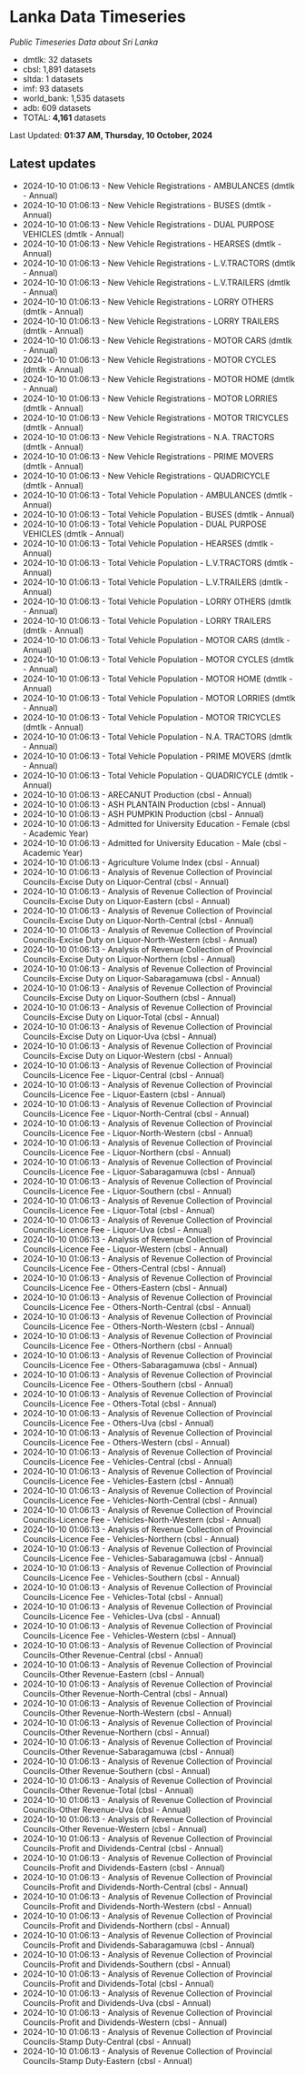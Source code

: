 # Lanka Data Timeseries
*Public Timeseries Data about Sri Lanka*

* dmtlk: 32 datasets
* cbsl: 1,891 datasets
* sltda: 1 datasets
* imf: 93 datasets
* world_bank: 1,535 datasets
* adb: 609 datasets
* TOTAL: **4,161** datasets

Last Updated: **01:37 AM, Thursday, 10 October, 2024**

## Latest updates

* 2024-10-10 01:06:13 - New Vehicle Registrations - AMBULANCES (dmtlk - Annual)
* 2024-10-10 01:06:13 - New Vehicle Registrations - BUSES (dmtlk - Annual)
* 2024-10-10 01:06:13 - New Vehicle Registrations - DUAL PURPOSE VEHICLES (dmtlk - Annual)
* 2024-10-10 01:06:13 - New Vehicle Registrations - HEARSES (dmtlk - Annual)
* 2024-10-10 01:06:13 - New Vehicle Registrations - L.V.TRACTORS (dmtlk - Annual)
* 2024-10-10 01:06:13 - New Vehicle Registrations - L.V.TRAILERS (dmtlk - Annual)
* 2024-10-10 01:06:13 - New Vehicle Registrations - LORRY OTHERS (dmtlk - Annual)
* 2024-10-10 01:06:13 - New Vehicle Registrations - LORRY TRAILERS (dmtlk - Annual)
* 2024-10-10 01:06:13 - New Vehicle Registrations - MOTOR CARS (dmtlk - Annual)
* 2024-10-10 01:06:13 - New Vehicle Registrations - MOTOR CYCLES (dmtlk - Annual)
* 2024-10-10 01:06:13 - New Vehicle Registrations - MOTOR HOME (dmtlk - Annual)
* 2024-10-10 01:06:13 - New Vehicle Registrations - MOTOR LORRIES (dmtlk - Annual)
* 2024-10-10 01:06:13 - New Vehicle Registrations - MOTOR TRICYCLES (dmtlk - Annual)
* 2024-10-10 01:06:13 - New Vehicle Registrations - N.A. TRACTORS (dmtlk - Annual)
* 2024-10-10 01:06:13 - New Vehicle Registrations - PRIME MOVERS (dmtlk - Annual)
* 2024-10-10 01:06:13 - New Vehicle Registrations - QUADRICYCLE (dmtlk - Annual)
* 2024-10-10 01:06:13 - Total Vehicle Population - AMBULANCES (dmtlk - Annual)
* 2024-10-10 01:06:13 - Total Vehicle Population - BUSES (dmtlk - Annual)
* 2024-10-10 01:06:13 - Total Vehicle Population - DUAL PURPOSE VEHICLES (dmtlk - Annual)
* 2024-10-10 01:06:13 - Total Vehicle Population - HEARSES (dmtlk - Annual)
* 2024-10-10 01:06:13 - Total Vehicle Population - L.V.TRACTORS (dmtlk - Annual)
* 2024-10-10 01:06:13 - Total Vehicle Population - L.V.TRAILERS (dmtlk - Annual)
* 2024-10-10 01:06:13 - Total Vehicle Population - LORRY OTHERS (dmtlk - Annual)
* 2024-10-10 01:06:13 - Total Vehicle Population - LORRY TRAILERS (dmtlk - Annual)
* 2024-10-10 01:06:13 - Total Vehicle Population - MOTOR CARS (dmtlk - Annual)
* 2024-10-10 01:06:13 - Total Vehicle Population - MOTOR CYCLES (dmtlk - Annual)
* 2024-10-10 01:06:13 - Total Vehicle Population - MOTOR HOME (dmtlk - Annual)
* 2024-10-10 01:06:13 - Total Vehicle Population - MOTOR LORRIES (dmtlk - Annual)
* 2024-10-10 01:06:13 - Total Vehicle Population - MOTOR TRICYCLES (dmtlk - Annual)
* 2024-10-10 01:06:13 - Total Vehicle Population - N.A. TRACTORS (dmtlk - Annual)
* 2024-10-10 01:06:13 - Total Vehicle Population - PRIME MOVERS (dmtlk - Annual)
* 2024-10-10 01:06:13 - Total Vehicle Population - QUADRICYCLE (dmtlk - Annual)
* 2024-10-10 01:06:13 - ARECANUT Production (cbsl - Annual)
* 2024-10-10 01:06:13 - ASH PLANTAIN Production (cbsl - Annual)
* 2024-10-10 01:06:13 - ASH PUMPKIN Production (cbsl - Annual)
* 2024-10-10 01:06:13 - Admitted for University Education - Female (cbsl - Academic Year)
* 2024-10-10 01:06:13 - Admitted for University Education - Male (cbsl - Academic Year)
* 2024-10-10 01:06:13 - Agriculture Volume Index (cbsl - Annual)
* 2024-10-10 01:06:13 - Analysis of Revenue Collection of Provincial Councils-Excise Duty on Liquor-Central (cbsl - Annual)
* 2024-10-10 01:06:13 - Analysis of Revenue Collection of Provincial Councils-Excise Duty on Liquor-Eastern (cbsl - Annual)
* 2024-10-10 01:06:13 - Analysis of Revenue Collection of Provincial Councils-Excise Duty on Liquor-North-Central (cbsl - Annual)
* 2024-10-10 01:06:13 - Analysis of Revenue Collection of Provincial Councils-Excise Duty on Liquor-North-Western (cbsl - Annual)
* 2024-10-10 01:06:13 - Analysis of Revenue Collection of Provincial Councils-Excise Duty on Liquor-Northern (cbsl - Annual)
* 2024-10-10 01:06:13 - Analysis of Revenue Collection of Provincial Councils-Excise Duty on Liquor-Sabaragamuwa (cbsl - Annual)
* 2024-10-10 01:06:13 - Analysis of Revenue Collection of Provincial Councils-Excise Duty on Liquor-Southern (cbsl - Annual)
* 2024-10-10 01:06:13 - Analysis of Revenue Collection of Provincial Councils-Excise Duty on Liquor-Total (cbsl - Annual)
* 2024-10-10 01:06:13 - Analysis of Revenue Collection of Provincial Councils-Excise Duty on Liquor-Uva (cbsl - Annual)
* 2024-10-10 01:06:13 - Analysis of Revenue Collection of Provincial Councils-Excise Duty on Liquor-Western (cbsl - Annual)
* 2024-10-10 01:06:13 - Analysis of Revenue Collection of Provincial Councils-Licence Fee - Liquor-Central (cbsl - Annual)
* 2024-10-10 01:06:13 - Analysis of Revenue Collection of Provincial Councils-Licence Fee - Liquor-Eastern (cbsl - Annual)
* 2024-10-10 01:06:13 - Analysis of Revenue Collection of Provincial Councils-Licence Fee - Liquor-North-Central (cbsl - Annual)
* 2024-10-10 01:06:13 - Analysis of Revenue Collection of Provincial Councils-Licence Fee - Liquor-North-Western (cbsl - Annual)
* 2024-10-10 01:06:13 - Analysis of Revenue Collection of Provincial Councils-Licence Fee - Liquor-Northern (cbsl - Annual)
* 2024-10-10 01:06:13 - Analysis of Revenue Collection of Provincial Councils-Licence Fee - Liquor-Sabaragamuwa (cbsl - Annual)
* 2024-10-10 01:06:13 - Analysis of Revenue Collection of Provincial Councils-Licence Fee - Liquor-Southern (cbsl - Annual)
* 2024-10-10 01:06:13 - Analysis of Revenue Collection of Provincial Councils-Licence Fee - Liquor-Total (cbsl - Annual)
* 2024-10-10 01:06:13 - Analysis of Revenue Collection of Provincial Councils-Licence Fee - Liquor-Uva (cbsl - Annual)
* 2024-10-10 01:06:13 - Analysis of Revenue Collection of Provincial Councils-Licence Fee - Liquor-Western (cbsl - Annual)
* 2024-10-10 01:06:13 - Analysis of Revenue Collection of Provincial Councils-Licence Fee - Others-Central (cbsl - Annual)
* 2024-10-10 01:06:13 - Analysis of Revenue Collection of Provincial Councils-Licence Fee - Others-Eastern (cbsl - Annual)
* 2024-10-10 01:06:13 - Analysis of Revenue Collection of Provincial Councils-Licence Fee - Others-North-Central (cbsl - Annual)
* 2024-10-10 01:06:13 - Analysis of Revenue Collection of Provincial Councils-Licence Fee - Others-North-Western (cbsl - Annual)
* 2024-10-10 01:06:13 - Analysis of Revenue Collection of Provincial Councils-Licence Fee - Others-Northern (cbsl - Annual)
* 2024-10-10 01:06:13 - Analysis of Revenue Collection of Provincial Councils-Licence Fee - Others-Sabaragamuwa (cbsl - Annual)
* 2024-10-10 01:06:13 - Analysis of Revenue Collection of Provincial Councils-Licence Fee - Others-Southern (cbsl - Annual)
* 2024-10-10 01:06:13 - Analysis of Revenue Collection of Provincial Councils-Licence Fee - Others-Total (cbsl - Annual)
* 2024-10-10 01:06:13 - Analysis of Revenue Collection of Provincial Councils-Licence Fee - Others-Uva (cbsl - Annual)
* 2024-10-10 01:06:13 - Analysis of Revenue Collection of Provincial Councils-Licence Fee - Others-Western (cbsl - Annual)
* 2024-10-10 01:06:13 - Analysis of Revenue Collection of Provincial Councils-Licence Fee - Vehicles-Central (cbsl - Annual)
* 2024-10-10 01:06:13 - Analysis of Revenue Collection of Provincial Councils-Licence Fee - Vehicles-Eastern (cbsl - Annual)
* 2024-10-10 01:06:13 - Analysis of Revenue Collection of Provincial Councils-Licence Fee - Vehicles-North-Central (cbsl - Annual)
* 2024-10-10 01:06:13 - Analysis of Revenue Collection of Provincial Councils-Licence Fee - Vehicles-North-Western (cbsl - Annual)
* 2024-10-10 01:06:13 - Analysis of Revenue Collection of Provincial Councils-Licence Fee - Vehicles-Northern (cbsl - Annual)
* 2024-10-10 01:06:13 - Analysis of Revenue Collection of Provincial Councils-Licence Fee - Vehicles-Sabaragamuwa (cbsl - Annual)
* 2024-10-10 01:06:13 - Analysis of Revenue Collection of Provincial Councils-Licence Fee - Vehicles-Southern (cbsl - Annual)
* 2024-10-10 01:06:13 - Analysis of Revenue Collection of Provincial Councils-Licence Fee - Vehicles-Total (cbsl - Annual)
* 2024-10-10 01:06:13 - Analysis of Revenue Collection of Provincial Councils-Licence Fee - Vehicles-Uva (cbsl - Annual)
* 2024-10-10 01:06:13 - Analysis of Revenue Collection of Provincial Councils-Licence Fee - Vehicles-Western (cbsl - Annual)
* 2024-10-10 01:06:13 - Analysis of Revenue Collection of Provincial Councils-Other Revenue-Central (cbsl - Annual)
* 2024-10-10 01:06:13 - Analysis of Revenue Collection of Provincial Councils-Other Revenue-Eastern (cbsl - Annual)
* 2024-10-10 01:06:13 - Analysis of Revenue Collection of Provincial Councils-Other Revenue-North-Central (cbsl - Annual)
* 2024-10-10 01:06:13 - Analysis of Revenue Collection of Provincial Councils-Other Revenue-North-Western (cbsl - Annual)
* 2024-10-10 01:06:13 - Analysis of Revenue Collection of Provincial Councils-Other Revenue-Northern (cbsl - Annual)
* 2024-10-10 01:06:13 - Analysis of Revenue Collection of Provincial Councils-Other Revenue-Sabaragamuwa (cbsl - Annual)
* 2024-10-10 01:06:13 - Analysis of Revenue Collection of Provincial Councils-Other Revenue-Southern (cbsl - Annual)
* 2024-10-10 01:06:13 - Analysis of Revenue Collection of Provincial Councils-Other Revenue-Total (cbsl - Annual)
* 2024-10-10 01:06:13 - Analysis of Revenue Collection of Provincial Councils-Other Revenue-Uva (cbsl - Annual)
* 2024-10-10 01:06:13 - Analysis of Revenue Collection of Provincial Councils-Other Revenue-Western (cbsl - Annual)
* 2024-10-10 01:06:13 - Analysis of Revenue Collection of Provincial Councils-Profit and Dividends-Central (cbsl - Annual)
* 2024-10-10 01:06:13 - Analysis of Revenue Collection of Provincial Councils-Profit and Dividends-Eastern (cbsl - Annual)
* 2024-10-10 01:06:13 - Analysis of Revenue Collection of Provincial Councils-Profit and Dividends-North-Central (cbsl - Annual)
* 2024-10-10 01:06:13 - Analysis of Revenue Collection of Provincial Councils-Profit and Dividends-North-Western (cbsl - Annual)
* 2024-10-10 01:06:13 - Analysis of Revenue Collection of Provincial Councils-Profit and Dividends-Northern (cbsl - Annual)
* 2024-10-10 01:06:13 - Analysis of Revenue Collection of Provincial Councils-Profit and Dividends-Sabaragamuwa (cbsl - Annual)
* 2024-10-10 01:06:13 - Analysis of Revenue Collection of Provincial Councils-Profit and Dividends-Southern (cbsl - Annual)
* 2024-10-10 01:06:13 - Analysis of Revenue Collection of Provincial Councils-Profit and Dividends-Total (cbsl - Annual)
* 2024-10-10 01:06:13 - Analysis of Revenue Collection of Provincial Councils-Profit and Dividends-Uva (cbsl - Annual)
* 2024-10-10 01:06:13 - Analysis of Revenue Collection of Provincial Councils-Profit and Dividends-Western (cbsl - Annual)
* 2024-10-10 01:06:13 - Analysis of Revenue Collection of Provincial Councils-Stamp Duty-Central (cbsl - Annual)
* 2024-10-10 01:06:13 - Analysis of Revenue Collection of Provincial Councils-Stamp Duty-Eastern (cbsl - Annual)